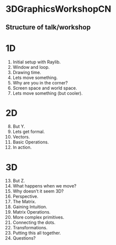# 3DGraphicsWorkshopCN

## Structure of talk/workshop
# 1D
1. Initial setup with Raylib.
2. Window and loop.
3. Drawing time.
4. Lets move something.
5. Why are you in the corner?
6. Screen space and world space.
7. Lets move something (but cooler).

# 2D
8. But Y.
9. Lets get formal.
10. Vectors.
11. Basic Operations.
12. In action.

# 3D
13. But Z.
14. What happens when we move?
15. Why doesn't it seem 3D?
16. Perspective.
17. The Matrix.
18. Gaining Intuition.
19. Matrix Operations.
20. More complex primitives.
21. Connecting the dots.
22. Transformations.
23. Putting this all together.
24. Questions?
